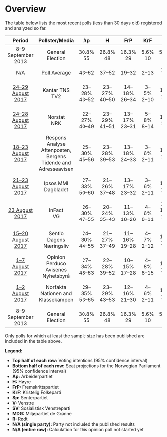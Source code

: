 # Overview

The table below lists the most recent polls (less than 30 days old) registered and analyzed so far.

| Period     | Pollster/Media   | Ap | H | FrP | KrF | Sp | V | SV | MDG | R |
|:----------:|:----------------:|:--:|:--:|:--:|:--:|:--:|:--:|:--:|:--:|:--:|
| 8–9 September 2013 | General Election | 30.8% <br> 55 | 26.8% <br> 48 | 16.3% <br> 29 | 5.6% <br> 10 | 5.5% <br> 10 | 5.2% <br> 9 | 4.1% <br> 7 | 2.8% <br> 1 | 1.1% <br> 0 |
| N/A | [Poll Average](average.html) | 43–62 | 37–52 | 19–32 | 2–13 | 15–23 | 1–9 | 1–14 | 0–12 | 1–8 |
| [24–29 August 2017](2017-08-29-KantarTNS.html) | Kantar TNS <br> TV2 | 23–28% <br> 43–52 | 23–27% <br> 40–50 | 14–18% <br> 26–34 | 3–5% <br> 2–10 | 9–12% <br> 16–22 | 3–5% <br> 1–9 | 5–8% <br> 9–14 | 3–5% <br> 1–8 | 2–4% <br> 1–2 |
| [24–28 August 2017](2017-08-28-Norstat.html) | Norstat <br> NRK | 22–27% <br> 40–49 | 23–29% <br> 41–51 | 13–17% <br> 23–31 | 5–8% <br> 8–14 | 9–13% <br> 16–23 | 2–5% <br> 1–8 | 5–8% <br> 8–14 | 3–6% <br> 1–10 | 2–4% <br> 1–2 |
| [18–23 August 2017](2017-08-23-ResponsAnalyse.html) | Respons Analyse <br> Aftenposten, Bergens Tidende and Adresseavisen | 25–30% <br> 45–56 | 23–28% <br> 39–53 | 13–18% <br> 24–33 | 3–6% <br> 2–11 | 9–13% <br> 16–23 | 3–5% <br> 1–9 | 3–6% <br> 1–11 | 3–5% <br> 1–10 | 2–4% <br> 1–8 |
| [21–23 August 2017](2017-08-23-IpsosMMI.html) | Ipsos MMI <br> Dagbladet | 27–33% <br> 50–60 | 21–26% <br> 37–48 | 13–17% <br> 23–32 | 3–6% <br> 2–11 | 8–12% <br> 15–22 | 2–5% <br> 1–8 | 5–8% <br> 8–14 | 2–4% <br> 0–3 | 3–5% <br> 1–9 |
| [23 August 2017](2017-08-23-InFact.html) | InFact <br> VG | 26–30% <br> 47–55 | 20–24% <br> 35–43 | 11–13% <br> 18–26 | 4–6% <br> 8–11 | 11–13% <br> 19–24 | 3–4% <br> 1–8 | 6–8% <br> 10–14 | 4–6% <br> 7–10 | 3–4% <br> 2–7 |
| [15–20 August 2017](2017-08-20-Sentio.html) | Sentio <br> Dagens Næringsliv | 24–30% <br> 44–55 | 21–27% <br> 37–49 | 11–16% <br> 19–28 | 4–7% <br> 2–12 | 9–14% <br> 15–24 | 3–6% <br> 1–10 | 4–7% <br> 1–12 | 5–8% <br> 8–14 | 2–4% <br> 1–2 |
| [1–7 August 2017](2017-08-07-OpinionPerduco.html) | Opinion Perduco <br> Avisenes Nyhetsbyrå | 27–34% <br> 48–63 | 22–28% <br> 39–52 | 10–15% <br> 17–28 | 4–8% <br> 8–15 | 9–13% <br> 15–24 | 2–5% <br> 0–8 | 3–6% <br> 1–10 | 3–6% <br> 1–11 | 2–4% <br> 1–8 |
| [1–2 August 2017](2017-08-02-Norfakta.html) | Norfakta <br> Nationen and Klassekampen | 29–35% <br> 53–65 | 23–29% <br> 43–53 | 12–16% <br> 21–30 | 4–6% <br> 2–11 | 8–11% <br> 14–21 | 2–4% <br> 0–8 | 3–6% <br> 2–11 | 1–3% <br> 0–1 | 1–3% <br> 1–2 |
| 8–9 September 2013 | General Election | 30.8% <br> 55 | 26.8% <br> 48 | 16.3% <br> 29 | 5.6% <br> 10 | 5.5% <br> 10 | 5.2% <br> 9 | 4.1% <br> 7 | 2.8% <br> 1 | 1.1% <br> 0 |

Only polls for which at least the sample size has been published are included in the table above.

**Legend:**
+ **Top half of each row:** Voting intentions (95% confidence interval)
+ **Bottom half of each row:** Seat projections for the Norwegian Parliament (95% confidence interval)
+ **Ap:** Arbeiderpartiet
+ **H:** Høyre
+ **FrP:** Fremskrittspartiet
+ **KrF:** Kristelig Folkeparti
+ **Sp:** Senterpartiet
+ **V:** Venstre
+ **SV:** Sosialistisk Venstreparti
+ **MDG:** Miljøpartiet de Grønne
+ **R:** Rødt
+ **N/A (single party):** Party not included the published results
+ **N/A (entire row):** Calculation for this opinion poll not started yet

